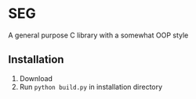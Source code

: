 # SEG
A general purpose C library with a somewhat OOP style
## Installation
1. Download
3. Run `python build.py` in installation directory
